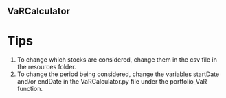 ## VaRCalculator

# Tips
1. To change which stocks are considered, change them in the csv file in the resources folder.
2. To change the period being considered, change the variables startDate and/or endDate in the VaRCalculator.py file under the portfolio_VaR function.

